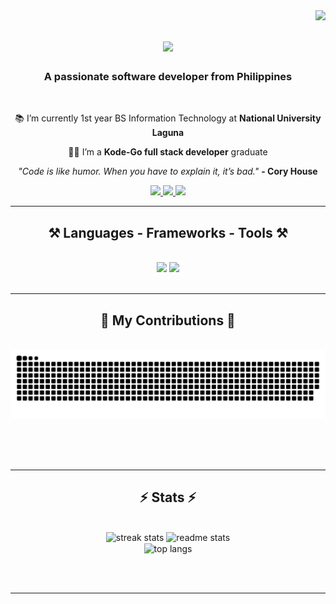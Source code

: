 <img align="right" src="https://visitor-badge.laobi.icu/badge?page_id=AbdulDeBorja09.AbdulDeBorja09" />

<h1 align="center">
    <img src="https://readme-typing-svg.herokuapp.com/?font=Righteous&size=35&center=true&vCenter=true&width=500&height=70&duration=4000&lines=Hi+There!;+I'm+Abdul+Aziz+De+Borja!;" />
</h1>

<h3 align="center">A passionate software developer from Philippines</h3>

<br/>

<div align="center">
 
 📚 I’m currently 1st year BS Information Technology at **National University Laguna**
 
 👨‍🎓 I’m a **Kode-Go full stack developer** graduate

  <i>"Code is like humor. When you have to explain it, it’s bad."</i>  <b>- Cory House</b>

 </div>
 
<div align="center"> 
  <a href="mailto:abduldb09@gmail.com">
    <img src="https://img.shields.io/badge/Gmail-333333?style=for-the-badge&logo=gmail&logoColor=red" />
  </a>
  <a href="https://www.linkedin.com/in/abdul-de-borja-28aabb293/" target="_blank">
    <img src="https://img.shields.io/badge/LinkedIn-0077B5?style=for-the-badge&logo=linkedin&logoColor=white" target="_blank" />
  </a>
  <a href="https://deborja.vercel.app" target="_blank">
     <img src="https://img.shields.io/badge/Portfolio-FF5722?style=for-the-badge&logo=todoist&logoColor=white" target="_blank" /> 
  </a>
</div>

 <hr/>
 
<h2 align="center">⚒️ Languages - Frameworks - Tools ⚒️</h2>
<br/>
<div align="center">
    <img src="https://skillicons.dev/icons?i=html,css,javascript,bootstrap,tailwind,sass,vscode,github,git" />
    <img src="https://skillicons.dev/icons?i=nodejs,react,nextjs,laravel,php,python,java,mysql,arduino" /><br>
</div>

<br/>
<hr/>

<div align="center">
  <h2>🐍 My Contributions 🐍</h2>
  <br>
  <img alt="snake eating my contributions" src="https://raw.githubusercontent.com/AbdulDeBorja09/AbdulDeBorja09/output/github-contribution-grid-snake.svg" />
  
  <br/><br/><br/>
</div>

<hr/>

<h2 align="center">⚡ Stats ⚡</h2>
<br>
<div align=center>
  <img width=390 src="https://github-readme-streak-stats-AbdulDeBorja09.vercel.app/?user=AbdulDeBorja09&count_private=true&theme=react&border_radius=10" alt="streak stats"/>
  <img width=390 src="https://github-readme-stats-AbdulDeBorja09.vercel.app/api?username=AbdulDeBorja09&count_private=true&show_icons=true&theme=react&rank_icon=github&border_radius=10" alt="readme stats" />
  <br/>
  <img width=325 align="center" src="https://github-readme-stats-AbdulDeBorja09.vercel.app/api/top-langs/?username=AbdulDeBorja09&hide=HTML&langs_count=8&layout=compact&theme=react&border_radius=10&size_weight=0.5&count_weight=0.5&exclude_repo=github-readme-stats" alt="top langs" />
</div>

<br/><br/>

<hr/>

<br/>

<br/>
